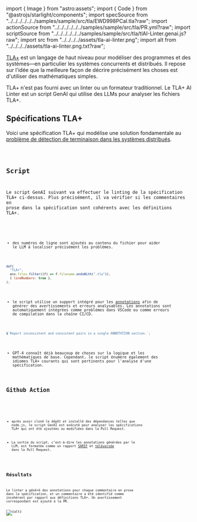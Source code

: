 import { Image } from "astro:assets";
import { Code } from "@astrojs/starlight/components";
import specSource from "../../../../../../samples/sample/src/tla/EWD998PCal.tla?raw";
import actionSource from "../../../../../../samples/sample/src/tla/PR.yml?raw";
import scriptSource from "../../../../../../samples/sample/src/tla/tlAI-Linter.genai.js?raw";
import src from "../../../../assets/tla-ai-linter.png";
import alt from "../../../../assets/tla-ai-linter.png.txt?raw";

[TLA+](https://lamport.azurewebsites.net/tla/tla.html) est un langage de haut niveau pour modéliser des programmes et des systèmes—en particulier les systèmes concurrents et distribués. Il repose sur l'idée que la meilleure façon de décrire précisément les choses est d'utiliser des mathématiques simples.

TLA+ n'est pas fourni avec un linter ou un formateur traditionnel. Le TLA+ AI Linter est un script GenAI qui utilise des LLMs pour analyser les fichiers TLA+.

## Spécifications TLA+

Voici une spécification TLA+ qui modélise une solution fondamentale au [problème de détection de terminaison dans les systèmes distribués](https://www.cs.utexas.edu/users/EWD/ewd09xx/EWD998.PDF).

<Code code={specSource} wrap={true} lang="txt" title="EWD998PCal.tla" />

## Script

Le script GenAI suivant va effectuer le linting de la spécification TLA+ ci-dessus. Plus précisément, il va vérifier si les commentaires en prose dans la spécification sont cohérents avec les définitions TLA+.

<Code code={scriptSource} wrap={true} lang="js" title="tlAI-Linter.genai.mjs" />

* des numéros de ligne sont ajoutés au contenu du fichier pour aider le LLM à localiser précisément les problèmes.

```js "lineNumbers" wrap
def(
  "TLA+",
  env.files.filter((f) => f.filename.endsWith(".tla")),
  { lineNumbers: true },
);
```

* le script utilise un support intégré pour les [annotations](../../reference/scripts/annotations/) afin de générer des avertissements et erreurs analysables. Les annotations sont automatiquement intégrées comme problèmes dans VSCode ou comme erreurs de compilation dans la chaîne CI/CD.

```js "annotations"
$`Report inconsistent and consistent pairs in a single ANNOTATION section.`;
```

* GPT-4 connaît déjà beaucoup de choses sur la logique et les mathématiques de base. Cependant, le script énumère également des idiomes TLA+ courants qui sont pertinents pour l'analyse d'une spécification.

## Github Action

<Code code={actionSource} wrap={true} lang="yaml" title="PR.yml" />

* après avoir cloné le dépôt et installé des dépendances telles que node.js, le script GenAI est exécuté pour analyser les spécifications TLA+ qui ont été ajoutées ou modifiées dans la Pull Request.

* La sortie du script, c’est-à-dire les annotations générées par le LLM, est formatée comme un rapport [SARIF](https://sarifweb.azurewebsites.net) et [téléversée](https://docs.github.com/en/code-security/code-scanning/integrating-with-code-scanning/uploading-a-sarif-file-to-github) dans la Pull Request.

## Résultats

Le linter a généré des annotations pour chaque commentaire en prose dans la spécification, et un commentaire a été identifié comme incohérent par rapport aux définitions TLA+. Un avertissement correspondant est ajouté à la PR.

<Image src={src} alt={alt} />